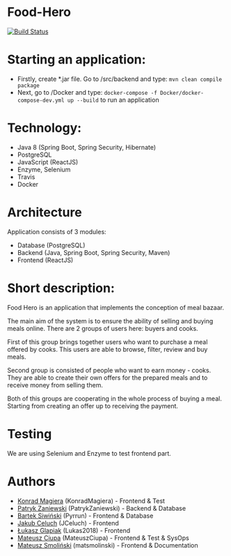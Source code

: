 # Food-Hero
[![Build Status](https://travis-ci.org/JedzenieBohater/Food-Hero.svg?branch=master)](https://travis-ci.org/JedzenieBohater/Food-Hero)

# Starting an application:
- Firstly, create *.jar file. Go to /src/backend and type: `mvn clean compile package`
- Next, go to /Docker and type: `docker-compose -f Docker/docker-compose-dev.yml up --build` to run an application

# Technology:

- Java 8 (Spring Boot, Spring Security, Hibernate)
- PostgreSQL
- JavaScript (ReactJS)
- Enzyme, Selenium
- Travis
- Docker

# Architecture

Application consists of 3 modules:
- Database (PostgreSQL)
- Backend (Java, Spring Boot, Spring Security, Maven)
- Frontend (ReactJS)

# Short description:

Food Hero is an application that implements the conception of meal bazaar.

The main aim of the system is to ensure the ability of selling and buying meals online. There are 2 groups of users here: buyers and cooks.

First of this group brings together users who want to purchase a meal offered by cooks. This users are able to browse, filter, review and buy meals. 

Second group is consisted of people who want to earn money - cooks. They are able to create their own offers for the prepared meals and to receive money from selling them. 

Both of this groups are cooperating in the whole process of buying a meal. Starting from creating an offer up to receiving the payment.

# Testing

We are using Selenium and Enzyme to test frontend part.

# Authors
* [Konrad Magiera](https://github.com/KonradMagiera) (KonradMagiera) - Frontend & Test
* [Patryk Zaniewski](https://github.com/PatrykZaniewski) (PatrykZaniewski) - Backend & Database
* [Bartek Siwiński](https://github.com/Pyrrun) (Pyrrun) - Frontend & Database
* [Jakub Celuch](https://github.com/JCeluch) (JCeluch) - Frontend
* [Łukasz Glapiak](https://github.com/Lukas2018) (Lukas2018) - Frontend
* [Mateusz Ciupa](https://github.com/MateuszCiupa) (MateuszCiupa) - Frontend & Test & SysOps
* [Mateusz Smoliński](https://github.com/matsmolinski) (matsmolinski) - Frontend & Documentation
